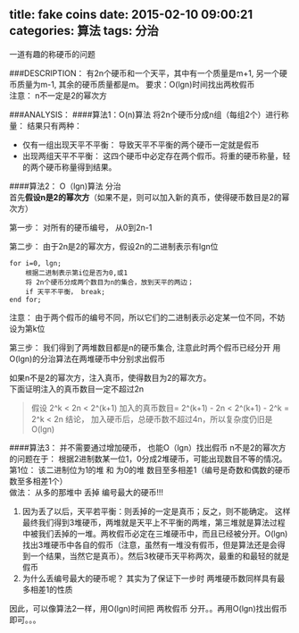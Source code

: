 title: fake coins
date: 2015-02-10 09:00:21
categories: 算法
tags: 分治
---
一道有趣的称硬币的问题
<!--more-->
###DESCRIPTION：
有2n个硬币和一个天平，其中有一个质量是m+1, 另一个硬币质量为m-1, 其余的硬币质量都是m。
要求：O(lgn)时间找出两枚假币  
注意： n不一定是2的幂次方  

###ANALYSIS：
####算法1：O(n)算法
将2n个硬币分成n组（每组2个）进行称量：
结果只有两种：
+ 仅有一组出现天平不平衡： 导致天平不平衡的两个硬币一定就是假币
+ 出现两组天平不平衡： 这四个硬币中必定存在两个假币。将重的硬币称量，轻的两个硬币称量得到结果。

####算法2： O（lgn)算法 分治  
首先**假设n是2的幂次方**（如果不是，则可以加入新的真币，使得硬币数目是2的幂次方）

第一步： 对所有的硬币编号， 从0到2n-1

第二步： 由于2n是2的幂次方，假设2n的二进制表示有lgn位
```
for i=0, lgn;
    根据二进制表示第i位是否为0,或1
    将 2n个硬币分成两个数目为n的集合，放到天平的两边；
    if 天平不平衡， break;
end for;
```
注意： 由于两个假币的编号不同，所以它们的二进制表示必定某一位不同，不妨设为第k位

第三步： 我们得到了两堆数目都是n的硬币集合, 注意此时两个假币已经分开
               用O(lgn)的分治算法在两堆硬币中分别求出假币

如果n不是2的幂次方，注入真币，使得数目为2的幂次方。  
下面证明注入的真币数目一定不超过2n  
> 假设 2^k < 2n < 2^(k+1)
加入的真币数目= 2^(k+1) - 2n < 2^(k+1) - 2^k = 2^k < 2n
结论， 加入硬币后，总硬币数不超过4n，所以复杂度仍旧是O(lgn)

####算法3： 并不需要通过增加硬币， 也能O（lgn）找出假币
n不是2的幂次方的问题在于： 根据2进制数某一位1，0分成2堆硬币，可能出现数目不等的情况。  
第1位： 该二进制位为1的堆 和 为0的堆 数目至多相差1（编号是奇数和偶数的硬币数至多相差1个）  
做法： 从多的那堆中 丢掉 编号最大的硬币!!!
1. 因为丢了以后，天平若平衡：则丢掉的一定是真币；反之，则不能确定。   这样最终我们得到3堆硬币，两堆就是天平上不平衡的两堆，第三堆就是算法过程中被我们丢掉的一堆。两枚假币必定在三堆硬币中，而且已经被分开。O(lgn)找出3堆硬币中各自的假币（注意，虽然有一堆没有假币，但是算法还是会得到一个结果，当然它是真币）。然后3枚硬币天平称两次，最重的和最轻的就是假币
2. 为什么丢编号最大的硬币呢？ 其实为了保证下一步时 两堆硬币数同样具有最多相差1的性质

因此，可以像算法2一样，用O(lgn)时间把 两枚假币 分开。。再用O(lgn)找出假币即可。。。
